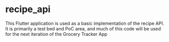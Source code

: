 # recipe_api

This Flutter application is used as a basic implementation of the recipe API. It is primarily a test bed and PoC area, and much of this code will be used for the next iteration of the Grocery Tracker App
